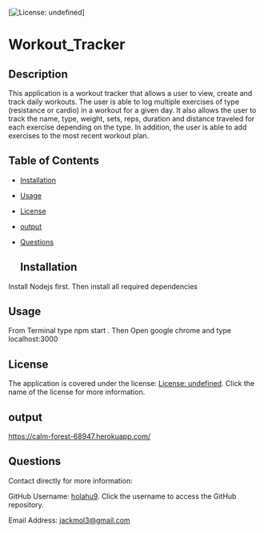 [![License: undefined]()]


  # Workout_Tracker 


  ## Description 

This application is a workout tracker that allows a user to view, create and track daily workouts. The user is able to log multiple exercises of type (resistance or cardio) in a workout for a given day. It also allows the user to track the name, type, weight, sets, reps, duration and distance traveled for each exercise depending on the type. In addition, the user is able to add exercises to the most recent workout plan. 


  ## Table of Contents

* [Installation](#installation)
* [Usage](#usage)
* [License](#license)
* [output](#output)
* [Questions](#questions)


  ## Installation 

Install Nodejs first. Then install all required dependencies 


  ## Usage 

From Terminal type npm start . Then Open google chrome and type localhost:3000 

## License 


  The application is covered under the license: [License: undefined](). Click the name of the license for more information.

## output 


  https://calm-forest-68947.herokuapp.com/



  ## Questions 

Contact directly for more information:

GitHub Username: [holahu9](https://github.com/holahu9). Click the username to access the GitHub repository. 

Email Address: [jackmol3@gmail.com](mailto:jackmol3@gmail.com)